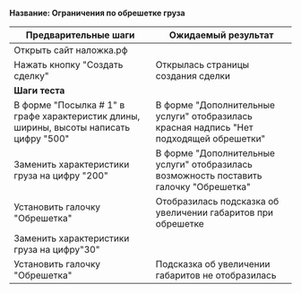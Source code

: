 **Название: Ограничения по обрешетке груза** 

**Предварительные шаги** | **Ожидаемый результат**
--- | ---
 Открыть сайт наложка.рф | 
 Нажать кнопку "Создать сделку" | Открылась страницы создания сделки 
**Шаги теста** | 
В форме "Посылка # 1" в графе характеристик длины, ширины, высоты написать цифру "500" | В форме "Дополнительные услуги" отобразилась красная надпись "Нет подходящей обрешетки"
Заменить характеристики груза на цифру "200" | В форме "Дополнительные услуги" отобразилась возможность поставить галочку "Обрешетка"
Установить галочку "Обрешетка" | Отобразилась подсказка об увеличении габаритов при обрешетке
Заменить характеристики груза на цифру"30" |
Установить галочку "Обрешетка" | Подсказка об увеличении габаритов не отобразилась